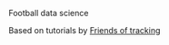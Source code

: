 Football data science

Based on tutorials by [Friends of tracking](https://github.com/Friends-of-Tracking-Data-FoTD)

